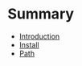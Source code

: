 # Summary

- [Introduction](README.md)
- [Install](./chapters/install/index.md)
- [Path](./chapters/path/index.md)
